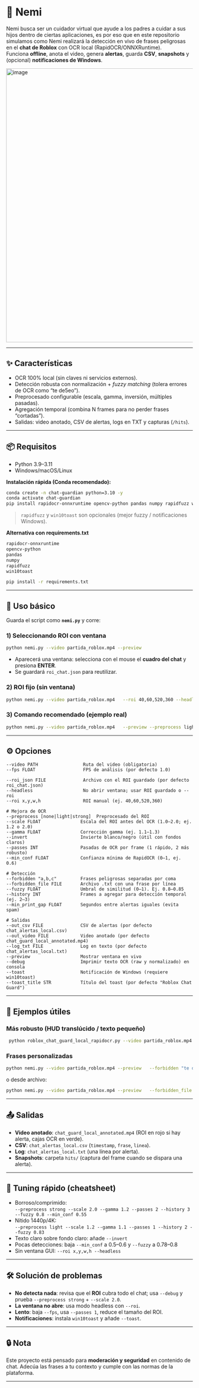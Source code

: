 # 🤖 Nemi

Nemi busca ser un cuidador virtual que ayude a los padres a cuidar a sus hijos dentro de ciertas aplicaciones, es por eso que en este repositorio simulamos como Nemi realizará la detección en vivo de frases peligrosas en el **chat de Roblox** con OCR local (RapidOCR/ONNXRuntime).  
Funciona **offline**, anota el video, genera **alertas**, guarda **CSV**, **snapshots** y (opcional) **notificaciones de Windows**.


<img width="1088" height="739" alt="image" src="https://github.com/user-attachments/assets/e28010a2-7ef2-4b69-962f-f1d25c3274a7" />


---

## ✨ Características
- OCR 100% local (sin claves ni servicios externos).
- Detección robusta con normalización + *fuzzy matching* (tolera errores de OCR como “te de5eo”).
- Preprocesado configurable (escala, gamma, inversión, múltiples pasadas).
- Agregación temporal (combina N frames para no perder frases “cortadas”).
- Salidas: video anotado, CSV de alertas, logs en TXT y capturas (`/hits`).

---

## 📦 Requisitos

- Python 3.9–3.11
- Windows/macOS/Linux

**Instalación rápida (Conda recomendado):**
```bash
conda create -n chat-guardian python=3.10 -y
conda activate chat-guardian
pip install rapidocr-onnxruntime opencv-python pandas numpy rapidfuzz win10toast
```
> `rapidfuzz` y `win10toast` son opcionales (mejor fuzzy / notificaciones Windows).

**Alternativa con requirements.txt**
```txt
rapidocr-onnxruntime
opencv-python
pandas
numpy
rapidfuzz
win10toast
```
```bash
pip install -r requirements.txt
```

---

## 🚀 Uso básico

Guarda el script como **`nemi.py`** y corre:

### 1) Seleccionando ROI con ventana
```bash
python nemi.py --video partida_roblox.mp4 --preview
```
- Aparecerá una ventana: selecciona con el mouse el **cuadro del chat** y presiona **ENTER**.
- Se guardará `roi_chat.json` para reutilizar.

### 2) ROI fijo (sin ventana)
```bash
python nemi.py --video partida_roblox.mp4   --roi 40,60,520,360 --headless --preview
```

### 3) Comando recomendado (ejemplo real)
```bash
python nemi.py --video partida_roblox.mp4   --preview --preprocess light --scale 1.2 --gamma 1.1   --passes 1 --history 2 --fuzzy 0.83
```

---

## ⚙️ Opciones

```
--video PATH                 Ruta del video (obligatoria)
--fps FLOAT                  FPS de análisis (por defecto 1.0)

--roi_json FILE              Archivo con el ROI guardado (por defecto roi_chat.json)
--headless                   No abrir ventana; usar ROI guardado o --roi
--roi x,y,w,h                ROI manual (ej. 40,60,520,360)

# Mejora de OCR
--preprocess [none|light|strong]  Preprocesado del ROI
--scale FLOAT               Escala del ROI antes del OCR (1.0–2.0; ej. 1.2 o 2.0)
--gamma FLOAT               Corrección gamma (ej. 1.1–1.3)
--invert                    Invierte blanco/negro (útil con fondos claros)
--passes INT                Pasadas de OCR por frame (1 rápido, 2 más robusto)
--min_conf FLOAT            Confianza mínima de RapidOCR (0–1, ej. 0.6)

# Detección
--forbidden "a,b,c"         Frases peligrosas separadas por coma
--forbidden_file FILE       Archivo .txt con una frase por línea
--fuzzy FLOAT               Umbral de similitud (0–1). Ej. 0.8–0.85
--history INT               Frames a agregar para detección temporal (ej. 2–3)
--min_print_gap FLOAT       Segundos entre alertas iguales (evita spam)

# Salidas
--out_csv FILE              CSV de alertas (por defecto chat_alertas_local.csv)
--out_video FILE            Video anotado (por defecto chat_guard_local_annotated.mp4)
--log_txt FILE              Log en texto (por defecto chat_alertas_local.txt)
--preview                   Mostrar ventana en vivo
--debug                     Imprimir texto OCR (raw y normalizado) en consola
--toast                     Notificación de Windows (requiere win10toast)
--toast_title STR           Título del toast (por defecto "Roblox Chat Guard")
```

---

## 📝 Ejemplos útiles

### Más robusto (HUD translúcido / texto pequeño)
```bash
 python roblox_chat_guard_local_rapidocr.py --video partida_roblox.mp4 --preview --preprocess light --scale 1.2 --gamma 1.1 --passes 1 --history 2 --fuzzy 0.83
```

### Frases personalizadas
```bash
python nemi.py --video partida_roblox.mp4 --preview   --forbidden "te deseo,mandame fotos,ven a mi casa,pack"
```
o desde archivo:
```bash
python nemi.py --video partida_roblox.mp4 --preview   --forbidden_file prohibidas.txt
```

---

## 📤 Salidas
- **Video anotado**: `chat_guard_local_annotated.mp4` (ROI en rojo si hay alerta, cajas OCR en verde).
- **CSV**: `chat_alertas_local.csv` (`timestamp`, `frase`, `linea`).
- **Log**: `chat_alertas_local.txt` (una línea por alerta).
- **Snapshots**: carpeta `hits/` (captura del frame cuando se dispara una alerta).

---

## 🧪 Tuning rápido (cheatsheet)
- Borroso/comprimido:  
  `--preprocess strong --scale 2.0 --gamma 1.2 --passes 2 --history 3 --fuzzy 0.8 --min_conf 0.55`
- Nítido 1440p/4K:  
  `--preprocess light --scale 1.2 --gamma 1.1 --passes 1 --history 2 --fuzzy 0.83`
- Texto claro sobre fondo claro: añade `--invert`
- Pocas detecciones: baja `--min_conf` a 0.5–0.6 y `--fuzzy` a 0.78–0.8
- Sin ventana GUI: `--roi x,y,w,h --headless`

---

## 🛠️ Solución de problemas
- **No detecta nada**: revisa que el **ROI** cubra todo el chat; usa `--debug` y prueba `--preprocess strong` + `--scale 2.0`.
- **La ventana no abre**: usa modo headless con `--roi`.
- **Lento**: baja `--fps`, usa `--passes 1`, reduce el tamaño del ROI.
- **Notificaciones**: instala `win10toast` y añade `--toast`.

---

## 🔒 Nota
Este proyecto está pensado para **moderación y seguridad** en contenido de chat. Adecúa las frases a tu contexto y cumple con las normas de la plataforma.

---
